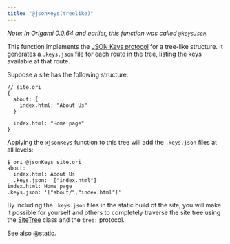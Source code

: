 ```yaml
---
title: "@jsonKeys(treelike)"
---
```


_Note: In Origami 0.0.64 and earlier, this function was called `@keysJson`._

This function implements the [JSON Keys protocol](/async-tree/jsonKeys.html) for a tree-like structure. It generates a `.keys.json` file for each route in the tree, listing the keys available at that route.

Suppose a site has the following structure:

```ori
// site.ori
{
  about: {
    index.html: "About Us"
  }

  index.html: "Home page"
}
```

Applying the `@jsonKeys` function to this tree will add the `.keys.json` files at all levels:

```console
$ ori @jsonKeys site.ori
about:
  index.html: About Us
  .keys.json: '["index.html"]'
index.html: Home page
.keys.json: '["about/","index.html"]'
```

By including the `.keys.json` files in the static build of the site, you will make it possible for yourself and others to completely traverse the site tree using the [SiteTree](/async-tree/SiteTree.html) class and the `tree:` protocol.

See also [@static](@static.html).
